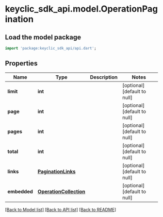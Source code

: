 # keyclic_sdk_api.model.OperationPagination

## Load the model package
```dart
import 'package:keyclic_sdk_api/api.dart';
```

## Properties
Name | Type | Description | Notes
------------ | ------------- | ------------- | -------------
**limit** | **int** |  | [optional] [default to null]
**page** | **int** |  | [optional] [default to null]
**pages** | **int** |  | [optional] [default to null]
**total** | **int** |  | [optional] [default to null]
**links** | [**PaginationLinks**](PaginationLinks.md) |  | [optional] [default to null]
**embedded** | [**OperationCollection**](OperationCollection.md) |  | [optional] [default to null]

[[Back to Model list]](../README.md#documentation-for-models) [[Back to API list]](../README.md#documentation-for-api-endpoints) [[Back to README]](../README.md)


